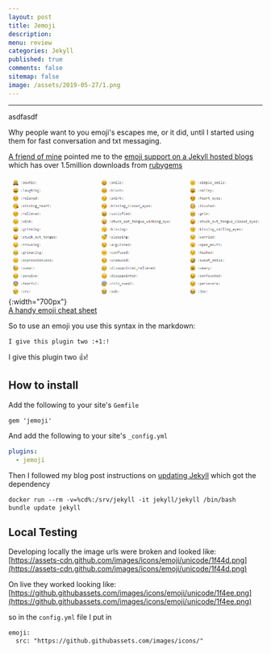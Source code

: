 ```yaml
---
layout: post
title: Jemoji
description: 
menu: review
categories: Jekyll 
published: true 
comments: false
sitemap: false
image: /assets/2019-05-27/1.png
---
```

***********************
asdfasdf





Why people want to you emoji's escapes me, or it did, until I started using them for fast conversation and txt messaging.  

[A friend of mine](https://ohare.blog/) pointed me to the [emoji support on a Jekyll hosted blogs](https://github.com/jekyll/jemoji) which has over 1.5million downloads from [rubygems](https://rubygems.org/gems/jemoji)

![alt text](/assets/2019-05-27/1.png "Emoji cheat sheet"){:width="700px"}     
[A handy emoji cheat sheet](https://www.webfx.com/tools/emoji-cheat-sheet/)

So to use an emoji you use this syntax in the markdown:   

```
I give this plugin two :+1:!
```
I give this plugin two :+1:!

## How to install
Add the following to your site's `Gemfile`

```
gem 'jemoji'
```

And add the following to your site's `_config.yml`

```yml
plugins:
  - jemoji
```

Then I followed my blog post instructions on [updating Jekyll](/2018/01/25/Jekyll-and-Docker#updating-jekyll) which got the dependency

```
docker run --rm -v=%cd%:/srv/jekyll -it jekyll/jekyll /bin/bash
bundle update jekyll
```

## Local Testing
Developing locally the image urls were broken and looked like:    
[https://assets-cdn.github.com/images/icons/emoji/unicode/1f44d.png](https://assets-cdn.github.com/images/icons/emoji/unicode/1f44d.png)

On live they worked looking like:  
[https://github.githubassets.com/images/icons/emoji/unicode/1f4ee.png](https://github.githubassets.com/images/icons/emoji/unicode/1f4ee.png)

so in the `config.yml` file I put in 

```
emoji:
  src: "https://github.githubassets.com/images/icons/"
```




